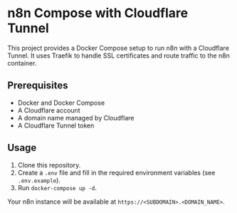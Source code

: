 # n8n Compose with Cloudflare Tunnel

This project provides a Docker Compose setup to run n8n with a Cloudflare Tunnel. It uses Traefik to handle SSL certificates and route traffic to the n8n container.

## Prerequisites

- Docker and Docker Compose
- A Cloudflare account
- A domain name managed by Cloudflare
- A Cloudflare Tunnel token

## Usage

1. Clone this repository.
2. Create a `.env` file and fill in the required environment variables (see `.env.example`).
3. Run `docker-compose up -d`.

Your n8n instance will be available at `https://<SUBDOMAIN>.<DOMAIN_NAME>`.
